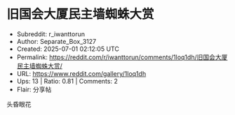 # 旧国会大厦民主墙蜘蛛大赏

- Subreddit: r_iwanttorun
- Author: Separate_Box_3127
- Created: 2025-07-01 02:12:05 UTC
- Permalink: https://reddit.com/r/iwanttorun/comments/1loq1dh/旧国会大厦民主墙蜘蛛大赏/
- URL: https://www.reddit.com/gallery/1loq1dh
- Ups: 13 | Ratio: 0.81 | Comments: 2
- Flair: 分享帖


头昏眼花

